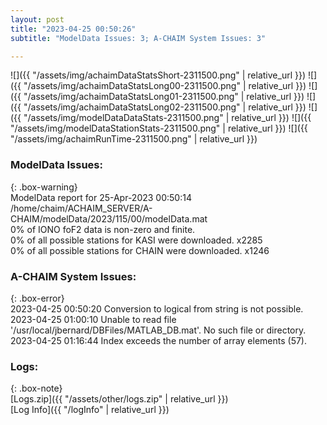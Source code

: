 ```yaml
---
layout: post
title: "2023-04-25 00:50:26"
subtitle: "ModelData Issues: 3; A-CHAIM System Issues: 3"

---
```


![]({{ "/assets/img/achaimDataStatsShort-2311500.png" | relative_url }})
![]({{ "/assets/img/achaimDataStatsLong00-2311500.png" | relative_url }})
![]({{ "/assets/img/achaimDataStatsLong01-2311500.png" | relative_url }})
![]({{ "/assets/img/achaimDataStatsLong02-2311500.png" | relative_url }})
![]({{ "/assets/img/modelDataDataStats-2311500.png" | relative_url }})
![]({{ "/assets/img/modelDataStationStats-2311500.png" | relative_url }})
![]({{ "/assets/img/achaimRunTime-2311500.png" | relative_url }})


### ModelData Issues:  
  
{: .box-warning}  
 ModelData report for 25-Apr-2023 00:50:14   
 /home/chaim/ACHAIM_SERVER/A-CHAIM/modelData/2023/115/00/modelData.mat   
 0% of IONO foF2 data is non-zero and finite.   
 0% of all possible stations for KASI were downloaded. x2285   
 0% of all possible stations for CHAIN were downloaded. x1246   
  
### A-CHAIM System Issues:  
  
{: .box-error}  
2023-04-25 00:50:20 Conversion to logical from string is not possible.  
2023-04-25 01:00:10 Unable to read file '/usr/local/jbernard/DBFiles/MATLAB_DB.mat'. No such file or directory.  
2023-04-25 01:16:44 Index exceeds the number of array elements (57).  

### Logs:  
  
{: .box-note}  
[Logs.zip]({{ "/assets/other/logs.zip" | relative_url }})  
[Log Info]({{ "/logInfo" | relative_url }})  
